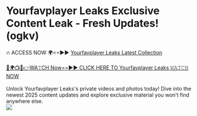 # Yourfavplayer Leaks Exclusive Content Leak - Fresh Updates! (ogkv)

🔥 ACCESS NOW 🌍==►► <a href="https://tinyurl.com/kvy9nzfs" rel="nofollow">Yourfavplayer Leaks Latest Collection</a>
<br><br>
[🔴🌍📺📱👉WA𝚃CH Now==►► CLICK HERE TO Yourfavplayer Leaks 𝚆𝙰𝚃𝙲𝙷 NOW](https://tinyurl.com/kvy9nzfs)
<br><br>
Unlock Yourfavplayer Leaks's private videos and photos today! Dive into the newest 2025 content updates and explore exclusive material you won’t find anywhere else.
<br>
<a href="https://tinyurl.com/kvy9nzfs" rel="nofollow" data-target="animated-image.originalLink"><img src="https://camo.githubusercontent.com/8a4f000d20f83aca3bf7ec5f350d767afa0574a8a352519fd8cfa583a6f93a33/68747470733a2f2f692e696d6775722e636f6d2f644a486b345a712e676966" data-canonical-src="https://i.imgur.com/dJHk4Zq.gif" style="max-width: 100%; display: inline-block;" data-target="animated-image.originalImage"></a>
<br>
